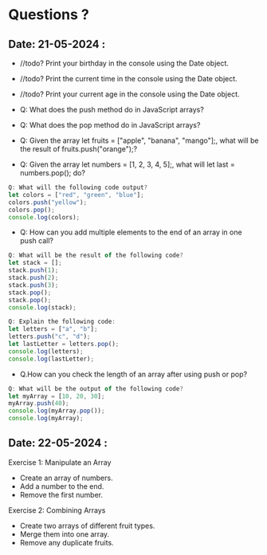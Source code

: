 # Questions ?

## Date: 21-05-2024 :

- //todo? Print your birthday in the console using the Date object.
- //todo? Print the current time in the console using the Date object.
- //todo? Print your current age in the console using the Date object.

- Q: What does the push method do in JavaScript arrays?
- Q: What does the pop method do in JavaScript arrays?
- Q: Given the array let fruits = ["apple", "banana", "mango"];, what will be the result of fruits.push("orange");?
- Q: Given the array let numbers = [1, 2, 3, 4, 5];, what will let last = numbers.pop(); do?

```js
Q: What will the following code output?
let colors = ["red", "green", "blue"];
colors.push("yellow");
colors.pop();
console.log(colors);
```

- Q: How can you add multiple elements to the end of an array in one push call?

```js
Q: What will be the result of the following code?
let stack = [];
stack.push(1);
stack.push(2);
stack.push(3);
stack.pop();
stack.pop();
console.log(stack);
```

```js
Q: Explain the following code:
let letters = ["a", "b"];
letters.push("c", "d");
let lastLetter = letters.pop();
console.log(letters);
console.log(lastLetter);
```

- Q.How can you check the length of an array after using push or pop?

```js
Q: What will be the output of the following code?
let myArray = [10, 20, 30];
myArray.push(40);
console.log(myArray.pop());
console.log(myArray);
```

## Date: 22-05-2024 :

Exercise 1: Manipulate an Array

- Create an array of numbers.
- Add a number to the end.
- Remove the first number.

Exercise 2: Combining Arrays

- Create two arrays of different fruit types.
- Merge them into one array.
- Remove any duplicate fruits.